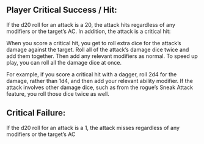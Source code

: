 ## **Player Critical Success / Hit:**

If the d20 roll for an attack is a 20, the attack hits regardless of any modifiers or the target’s AC. In addition, the attack is a critical hit:

When you score a critical hit, you get to roll extra dice for the attack’s damage against the target. Roll all of the attack’s damage dice twice and add them together. Then add any relevant modifiers as normal. To speed up play, you can roll all the damage dice at once.

For example, if you score a critical hit with a dagger, roll 2d4 for the damage, rather than 1d4, and then add your relevant ability modifier. If the attack involves other damage dice, such as from the rogue’s Sneak Attack feature, you roll those dice twice as well.

## **Critical Failure:**

If the d20 roll for an attack is a 1, the attack misses regardless of any modifiers or the target’s AC